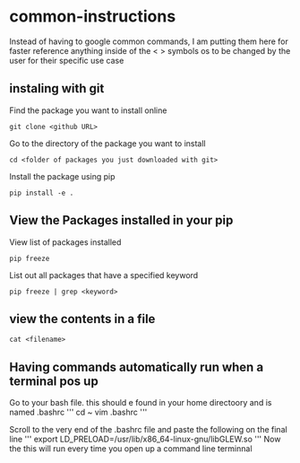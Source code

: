# common-instructions
Instead of having to google common commands, I am putting them here for faster reference anything inside of the < > symbols os to be changed by the user for their specific use case

## instaling with git

Find the package you want to install online

```
git clone <github URL>
```

Go to the directory of the package you want to install
```
cd <folder of packages you just downloaded with git>
```

Install the package using pip
```
pip install -e .
```

## View the Packages installed in your pip
View list of packages installed
```
pip freeze
```

List out all packages that have a specified keyword
```
pip freeze | grep <keyword>
```

## view the contents in a file 
```
cat <filename>
```

## Having commands automatically run when a terminal pos up
Go to your bash file. this should e found in your home directoory and is named .bashrc
'''
cd ~
vim .bashrc
'''

Scroll to the very end of the .bashrc file and paste the following on the final line
'''
export LD_PRELOAD=/usr/lib/x86_64-linux-gnu/libGLEW.so
'''
Now the this will run every time you open up a command line terminnal
